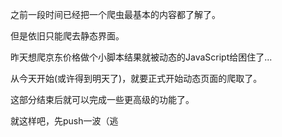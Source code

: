 之前一段时间已经把一个爬虫最基本的内容都了解了。

但是依旧只能爬去静态界面。

昨天想爬京东价格做个小脚本结果就被动态的JavaScript给困住了...

从今天开始(或许得到明天了)，就要正式开始动态页面的爬取了。

这部分结束后就可以完成一些更高级的功能了。

就这样吧，先push一波（逃